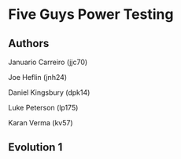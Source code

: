 # Five Guys Power Testing
## Authors
Januario Carreiro (jjc70)

Joe Heflin (jnh24)

Daniel Kingsbury (dpk14)

Luke Peterson (lp175)

Karan Verma (kv57)

## Evolution 1
